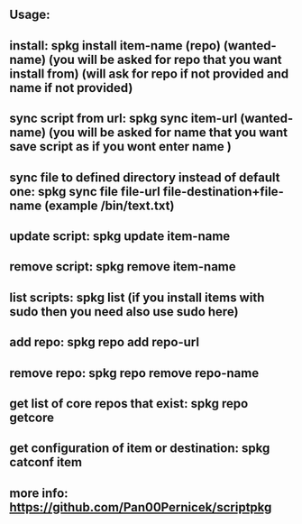 
Usage:
-------------------------------------------------------------
install: spkg install item-name (repo) (wanted-name) (you will be asked for repo that you want install from) (will ask for repo if not provided and name if not provided) 
-------------------------------------------------------------
sync script from url: spkg sync item-url (wanted-name) (you will be asked for name that you want save script as if you wont enter name )
-------------------------------------------------------------
sync file to defined directory instead of default one: spkg sync file file-url file-destination+file-name (example /bin/text.txt)
-------------------------------------------------------------
update script: spkg update item-name
-------------------------------------------------------------
remove script: spkg remove item-name
-------------------------------------------------------------
list scripts: spkg list (if you install items with sudo then you need also use sudo here)
-------------------------------------------------------------
add repo: spkg repo add repo-url
-------------------------------------------------------------
remove repo: spkg repo remove repo-name
-------------------------------------------------------------
get list of core repos that exist: spkg repo getcore
-------------------------------------------------------------
get configuration of item or destination: spkg catconf item
-------------------------------------------------------------
more info: https://github.com/Pan00Pernicek/scriptpkg
-------------------------------------------------------------
